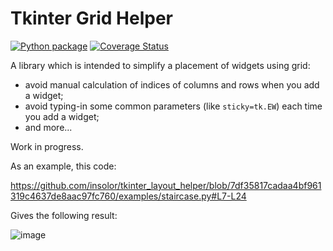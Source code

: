 # Tkinter Grid Helper

[![Python package](https://github.com/insolor/tk_grid_helper/actions/workflows/python-package.yml/badge.svg)](https://github.com/insolor/tk_grid_helper/actions/workflows/python-package.yml)
[![Coverage Status](https://coveralls.io/repos/github/insolor/tk_grid_helper/badge.svg?branch=master)](https://coveralls.io/github/insolor/tk_grid_helper?branch=master)

A library which is intended to simplify a placement of widgets using grid:

- avoid manual calculation of indices of columns and rows when you add a widget;
- avoid typing-in some common parameters (like `sticky=tk.EW`) each time you add a widget;
- and more...

Work in progress.

As an example, this code:

https://github.com/insolor/tkinter_layout_helper/blob/7df35817cadaa4bf961319c4637de8aac97fc760/examples/staircase.py#L7-L24

Gives the following result:

![image](https://user-images.githubusercontent.com/2442833/153576406-f6a190eb-7f2a-4723-a32e-02af01d93f60.png)

[1]: https://github.com/dfint/df-translation-client/blob/7a7d88583837423f8bedb7103383ccb57a861aa7/df_translation_client/tkinter_helpers.py#L115
[2]: https://github.com/dfint
[3]: https://github.com/dfint/df-translation-client
